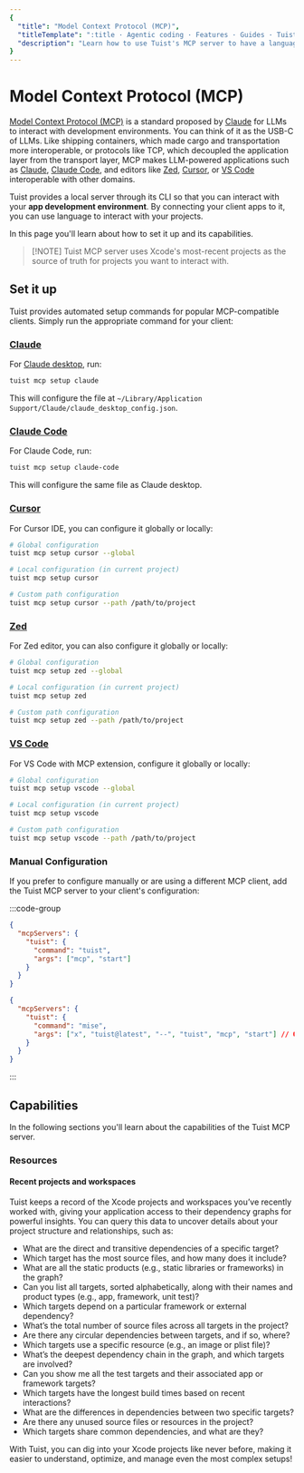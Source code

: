 ```yaml
---
{
  "title": "Model Context Protocol (MCP)",
  "titleTemplate": ":title · Agentic coding · Features · Guides · Tuist",
  "description": "Learn how to use Tuist's MCP server to have a language-based interface for your app development environment."
}
---
```

# Model Context Protocol (MCP)

[Model Context Protocol (MCP)](https://www.claudemcp.com) is a standard proposed
by [Claude](https://claude.ai) for LLMs to interact with development
environments. You can think of it as the USB-C of LLMs. Like shipping
containers, which made cargo and transportation more interoperable, or protocols
like TCP, which decoupled the application layer from the transport layer, MCP
makes LLM-powered applications such as [Claude](https://claude.ai/), [Claude
Code](https://docs.anthropic.com/en/docs/claude-code), and editors like
[Zed](https://zed.dev), [Cursor](https://www.cursor.com), or [VS
Code](https://code.visualstudio.com) interoperable with other domains.

Tuist provides a local server through its CLI so that you can interact with your
**app development environment**. By connecting your client apps to it, you can
use language to interact with your projects.

In this page you'll learn about how to set it up and its capabilities.

> [!NOTE] Tuist MCP server uses Xcode's most-recent projects as the source of
> truth for projects you want to interact with.

## Set it up

Tuist provides automated setup commands for popular MCP-compatible clients.
Simply run the appropriate command for your client:

### [Claude](https://claude.ai)

For [Claude desktop](https://claude.ai/download), run:
```bash
tuist mcp setup claude
```

This will configure the file at `~/Library/Application
Support/Claude/claude_desktop_config.json`.

### [Claude Code](https://docs.anthropic.com/en/docs/claude-code)

For Claude Code, run:
```bash
tuist mcp setup claude-code
```

This will configure the same file as Claude desktop.

### [Cursor](https://www.cursor.com)

For Cursor IDE, you can configure it globally or locally:
```bash
# Global configuration
tuist mcp setup cursor --global

# Local configuration (in current project)
tuist mcp setup cursor

# Custom path configuration
tuist mcp setup cursor --path /path/to/project
```

### [Zed](https://zed.dev)

For Zed editor, you can also configure it globally or locally:
```bash
# Global configuration
tuist mcp setup zed --global

# Local configuration (in current project)
tuist mcp setup zed

# Custom path configuration
tuist mcp setup zed --path /path/to/project
```

### [VS Code](https://code.visualstudio.com)

For VS Code with MCP extension, configure it globally or locally:
```bash
# Global configuration
tuist mcp setup vscode --global

# Local configuration (in current project)
tuist mcp setup vscode

# Custom path configuration
tuist mcp setup vscode --path /path/to/project
```

### Manual Configuration

If you prefer to configure manually or are using a different MCP client, add the
Tuist MCP server to your client's configuration:

:::code-group

```json [Global Tuist installation (e.g. Homebrew)]
{
  "mcpServers": {
    "tuist": {
      "command": "tuist",
      "args": ["mcp", "start"]
    }
  }
}
```

```json [Mise installation]
{
  "mcpServers": {
    "tuist": {
      "command": "mise",
      "args": ["x", "tuist@latest", "--", "tuist", "mcp", "start"] // Or tuist@x.y.z to fix the version
    }
  }
}
```
:::

## Capabilities

In the following sections you'll learn about the capabilities of the Tuist MCP
server.

### Resources

#### Recent projects and workspaces

Tuist keeps a record of the Xcode projects and workspaces you’ve recently worked
with, giving your application access to their dependency graphs for powerful
insights. You can query this data to uncover details about your project
structure and relationships, such as:

- What are the direct and transitive dependencies of a specific target?
- Which target has the most source files, and how many does it include?
- What are all the static products (e.g., static libraries or frameworks) in the
  graph?
- Can you list all targets, sorted alphabetically, along with their names and
  product types (e.g., app, framework, unit test)?
- Which targets depend on a particular framework or external dependency?
- What’s the total number of source files across all targets in the project?
- Are there any circular dependencies between targets, and if so, where?
- Which targets use a specific resource (e.g., an image or plist file)?
- What’s the deepest dependency chain in the graph, and which targets are
  involved?
- Can you show me all the test targets and their associated app or framework
  targets?
- Which targets have the longest build times based on recent interactions?
- What are the differences in dependencies between two specific targets?
- Are there any unused source files or resources in the project?
- Which targets share common dependencies, and what are they?

With Tuist, you can dig into your Xcode projects like never before, making it
easier to understand, optimize, and manage even the most complex setups!
